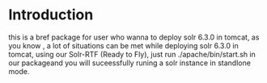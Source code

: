 # Introduction

this is a bref package for user who wanna to deploy solr 6.3.0 in tomcat, as you know , a lot of situations can be met while deploying solr 6.3.0 in tomcat, using our Solr-RTF (Ready to Fly), just run ./apache/bin/start.sh in our packageand you will suceessfully runing a solr instance in standlone mode. 
